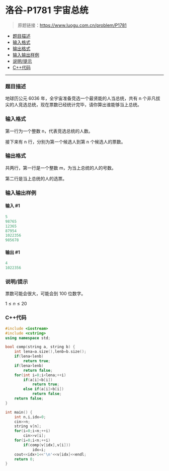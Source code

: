 # 洛谷-P1781 宇宙总统

> 原题链接：https://www.luogu.com.cn/problem/P1781

- [题目描述](#题目描述)
- [输入格式](#输入格式)
- [输出格式](#输出格式)
- [输入输出样例](#输入输出样例)
- [说明/提示](#说明/提示)
- [C++代码](#C++代码)

---

### <a name="题目描述">题目描述</a>

地球历公元 6036 年，全宇宙准备竞选一个最贤能的人当总统，共有 n 个非凡拔尖的人竞选总统，现在票数已经统计完毕，请你算出谁能够当上总统。

### <a name="输入格式">输入格式</a>

第一行为一个整数 n，代表竞选总统的人数。

接下来有 n 行，分别为第一个候选人到第 n 个候选人的票数。

### <a name="输出格式">输出格式</a>

共两行，第一行是一个整数 m，为当上总统的人的号数。

第二行是当上总统的人的选票。

### <a name="输入输出样例">输入输出样例</a>

#### 输入 #1

```c++
5
98765
12365
87954
1022356
985678
```

#### 输出 #1

```c++
4
1022356
```

### <a name="说明/提示">说明/提示</a>

票数可能会很大，可能会到 100 位数字。

$1 \leq n \leq 20$

### <a name="C++代码">C++代码</a>

```c++
#include <iostream>
#include <cstring>
using namespace std;

bool comp(string a, string b) {
    int lena=a.size(),lenb=b.size();
    if(lena<lenb)
        return true;
    if(lena>lenb)
        return false;
    for(int i=0;i<lena;++i)
        if(a[i]<b[i])
            return true;
        else if(a[i]>b[i])
            return false;
    return false;
}

int main() {
    int n,i,idx=0;
    cin>>n;
    string v[n];
    for(i=0;i<n;++i)
        cin>>v[i];
    for(i=0;i<n;++i)
        if(comp(v[idx],v[i]))
            idx=i;
    cout<<idx+1<<'\n'<<v[idx]<<endl;
    return 0;
}
```